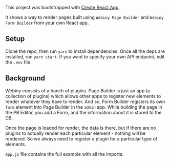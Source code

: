 This project was bootstrapped with [Create React App](https://github.com/facebook/create-react-app).

It shows a way to render pages built using `Webiny Page Builder` and `Webiny Form Builder` from your own React app.

## Setup

Clone the repo, then run `yarn` to install dependencies. Once all the deps are installed, run `yarn start`.
If you want to specify your own API endpoint, edit the `.env` file.

## Background

Webiny consists of a bunch of plugins. Page Builder is just an app (a collection of plugins) which allows other apps to register new elements to render whatever they have to render. And so, Form Builder registers its own `form` element into Page Builder in the `admin` app. While building the page in the PB Editor, you add a Form, and the information about it is stored to the DB.

Once the page is loaded for render, the data is there, but if there are no plugins to actually render each particular element - nothing will be rendered.
So we always need to register a plugin for a particular type of elements.

`App.js` file contains the full example with all the imports.  
